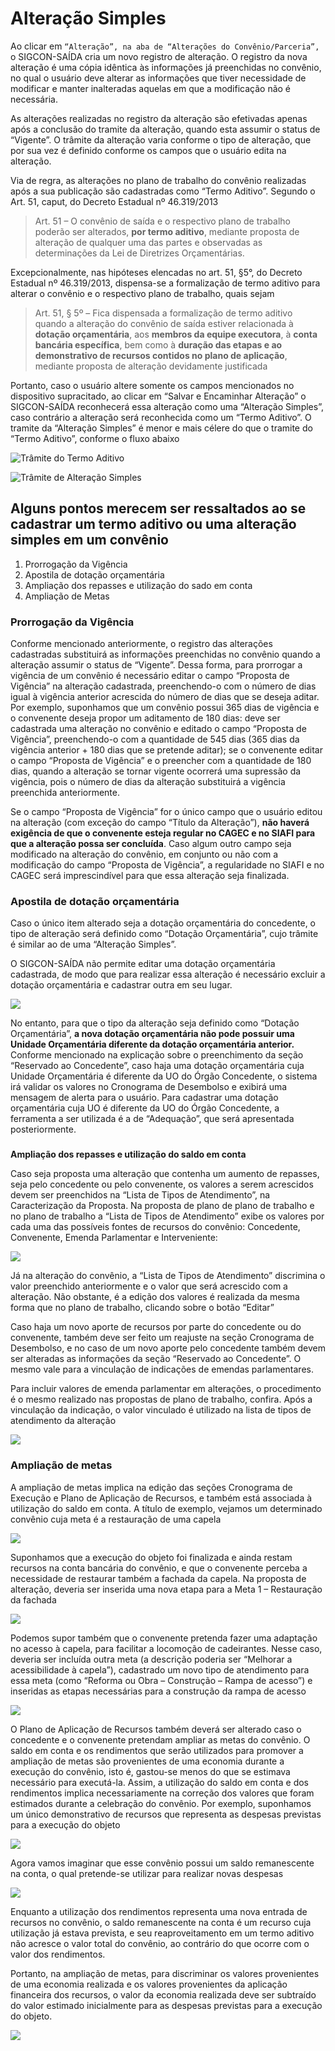 # Alteração Simples

Ao clicar em `“Alteração”, na aba de “Alterações do Convênio/Parceria”,` o SIGCON-SAÍDA cria um novo registro de alteração. O registro da nova alteração é uma cópia idêntica às informações já preenchidas no convênio, no qual o usuário deve alterar as informações que tiver necessidade de modificar e manter inalteradas aquelas em que a modificação não é necessária.

 As alterações realizadas no registro da alteração são efetivadas apenas após a conclusão do tramite da alteração, quando esta assumir o status de “Vigente”. O trâmite da alteração varia conforme o tipo de alteração, que por sua vez é definido conforme os campos que o usuário edita na alteração.

Via de regra, as alterações no plano de trabalho do convênio realizadas após a sua publicação são cadastradas como “Termo Aditivo”. Segundo o Art. 51, caput, do Decreto Estadual nº 46.319/2013

> Art. 51 – O convênio de saída e o respectivo plano de trabalho poderão ser alterados, **por termo aditivo**, mediante proposta de alteração de qualquer uma das partes e observadas as determinações da Lei de Diretrizes Orçamentárias.

Excepcionalmente, nas hipóteses elencadas no art. 51, §5°, do Decreto Estadual nº 46.319/2013, dispensa-se a formalização de termo aditivo para alterar o convênio e o respectivo plano de trabalho, quais sejam

> Art. 51, § 5º – Fica dispensada a formalização de termo aditivo quando a alteração do convênio de saída estiver relacionada à **dotação orçamentária**, aos **membros da equipe executora**, à **conta bancária específica**, bem como à **duração das etapas e ao demonstrativo de recursos contidos no plano de aplicação**, mediante proposta de alteração devidamente justificada

Portanto, caso o usuário altere somente os campos mencionados no dispositivo supracitado, ao clicar em “Salvar e Encaminhar Alteração” o SIGCON-SAÍDA reconhecerá essa alteração como uma “Alteração Simples”, caso contrário a alteração será reconhecida como um “Termo Aditivo”. O tramite da “Alteração Simples” é menor e mais célere do que o tramite do “Termo Aditivo”, conforme o fluxo abaixo

![Tr&#xE2;mite do Termo Aditivo](../../.gitbook/assets/image%20%2866%29%20%281%29.png)

![Tr&#xE2;mite de Altera&#xE7;&#xE3;o Simples](../../.gitbook/assets/image%20%28122%29.png)

## Alguns pontos merecem ser ressaltados ao se cadastrar um termo aditivo ou uma alteração simples em um convênio

1. Prorrogação da Vigência
2. Apostila de dotação orçamentária
3. Ampliação dos repasses e utilização do sado em conta
4. Ampliação de Metas

### Prorrogação da Vigência

Conforme mencionado anteriormente, o registro das alterações cadastradas substituirá as informações preenchidas no convênio quando a alteração assumir o status de “Vigente”. Dessa forma, para prorrogar a vigência de um convênio é necessário editar o campo “Proposta de Vigência” na alteração cadastrada, preenchendo-o com o número de dias igual à vigência anterior acrescida do número de dias que se deseja aditar. Por exemplo, suponhamos que um convênio possui 365 dias de vigência e o convenente deseja propor um aditamento de 180 dias: deve ser cadastrada uma alteração no convênio e editado o campo “Proposta de Vigência”, preenchendo-o com a quantidade de 545 dias \(365 dias da vigência anterior + 180 dias que se pretende aditar\); se o convenente editar o campo “Proposta de Vigência” e o preencher com a quantidade de 180 dias, quando a alteração se tornar vigente ocorrerá uma supressão da vigência, pois o número de dias da alteração substituirá a vigência preenchida anteriormente.

Se o campo “Proposta de Vigência” for o único campo que o usuário editou na alteração \(com exceção do campo “Título da Alteração”\), **não haverá exigência de que o convenente esteja regular no CAGEC e no SIAFI para que a alteração possa ser concluída**. Caso algum outro campo seja modificado na alteração do convênio, em conjunto ou não com a modificação do campo “Proposta de Vigência”, a regularidade no SIAFI e no CAGEC será imprescindível para que essa alteração seja finalizada.

### Apostila de dotação orçamentária

Caso o único item alterado seja a dotação orçamentária do concedente, o tipo de alteração será definido como “Dotação Orçamentária”, cujo trâmite é similar ao de uma “Alteração Simples”.

O SIGCON-SAÍDA não permite editar uma dotação orçamentária cadastrada, de modo que para realizar essa alteração é necessário excluir a dotação orçamentária e cadastrar outra em seu lugar.

![](../../.gitbook/assets/image%20%28110%29.png)

No entanto, para que o tipo da alteração seja definido como “Dotação Orçamentária”, **a nova dotação orçamentária não pode possuir uma Unidade Orçamentária diferente da dotação orçamentária anterior.** Conforme mencionado na explicação sobre o preenchimento da seção “Reservado ao Concedente”, caso haja uma dotação orçamentária cuja Unidade Orçamentária é diferente da UO do Órgão Concedente, o sistema irá validar os valores no Cronograma de Desembolso e exibirá uma mensagem de alerta para o usuário. Para cadastrar uma dotação orçamentária cuja UO é diferente da UO do Órgão Concedente, a ferramenta a ser utilizada é a de “Adequação”, que será apresentada posteriormente.

### **Ampliação dos repasses e utilização do saldo em conta**

Caso seja proposta uma alteração que contenha um aumento de repasses, seja pelo concedente ou pelo convenente, os valores a serem acrescidos devem ser preenchidos na “Lista de Tipos de Atendimento”, na Caracterização da Proposta. Na proposta de plano de plano de trabalho e no plano de trabalho a “Lista de Tipos de Atendimento” exibe os valores por cada uma das possíveis fontes de recursos do convênio: Concedente, Convenente, Emenda Parlamentar e Interveniente:

![](../../.gitbook/assets/image%20%2859%29.png)

Já na alteração do convênio, a “Lista de Tipos de Atendimento” discrimina o valor preenchido anteriormente e o valor que será acrescido com a alteração. Não obstante, é a edição dos valores é realizada da mesma forma que no plano de trabalho, clicando sobre o botão “Editar”

Caso haja um novo aporte de recursos por parte do concedente ou do convenente, também deve ser feito um reajuste na seção Cronograma de Desembolso, e no caso de um novo aporte pelo concedente também devem ser alteradas as informações da seção “Reservado ao Concedente”. O mesmo vale para a vinculação de indicações de emendas parlamentares. 

Para incluir valores de emenda parlamentar em alterações, o procedimento é o mesmo realizado nas propostas de plano de trabalho, confira. Após a vinculação da indicação, o valor vinculado é utilizado na lista de tipos de atendimento da alteração

![](../../.gitbook/assets/image%20%2858%29.png)

### **Ampliação de metas**

A ampliação de metas implica na edição das seções Cronograma de Execução e Plano de Aplicação de Recursos, e também está associada à utilização do saldo em conta. A título de exemplo, vejamos um determinado convênio cuja meta é a restauração de uma capela

![](../../.gitbook/assets/image%20%28132%29.png)

Suponhamos que a execução do objeto foi finalizada e ainda restam recursos na conta bancária do convênio, e que o convenente perceba a necessidade de restaurar também a fachada da capela. Na proposta de alteração, deveria ser inserida uma nova etapa para a Meta 1 – Restauração da fachada

![](../../.gitbook/assets/image%20%2876%29.png)

Podemos supor também que o convenente pretenda fazer uma adaptação no acesso à capela, para facilitar a locomoção de cadeirantes. Nesse caso, deveria ser incluída outra meta \(a descrição poderia ser “Melhorar a acessibilidade à capela”\), cadastrado um novo tipo de atendimento para essa meta \(como “Reforma ou Obra – Construção – Rampa de acesso”\) e inseridas as etapas necessárias para a construção da rampa de acesso

![](../../.gitbook/assets/image%20%2897%29.png)

O Plano de Aplicação de Recursos também deverá ser alterado caso o concedente e o convenente pretendam ampliar as metas do convênio. O saldo em conta e os rendimentos que serão utilizados para promover a ampliação de metas são provenientes de uma economia durante a execução do convênio, isto é, gastou-se menos do que se estimava necessário para executá-la. Assim, a utilização do saldo em conta e dos rendimentos implica necessariamente na correção dos valores que foram estimados durante a celebração do convênio. Por exemplo, suponhamos um único demonstrativo de recursos que representa as despesas previstas para a execução do objeto

![](../../.gitbook/assets/image%20%2818%29.png)

Agora vamos imaginar que esse convênio possui um saldo remanescente na conta, o qual pretende-se utilizar para realizar novas despesas

![](../../.gitbook/assets/image%20%28101%29.png)

Enquanto a utilização dos rendimentos representa uma nova entrada de recursos no convênio, o saldo remanescente na conta é um recurso cuja utilização já estava prevista, e seu reaproveitamento em um termo aditivo não acresce o valor total do convênio, ao contrário do que ocorre com o valor dos rendimentos. 

Portanto, na ampliação de metas, para discriminar os valores provenientes de uma economia realizada e os valores provenientes da aplicação financeira dos recursos, o valor da economia realizada deve ser subtraído do valor estimado inicialmente para as despesas previstas para a execução do objeto.

![](../../.gitbook/assets/image%20%2898%29.png)



